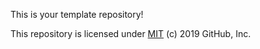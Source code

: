 This is your template repository!


This repository is licensed under [MIT](../LICENSE) (c) 2019 GitHub, Inc.
